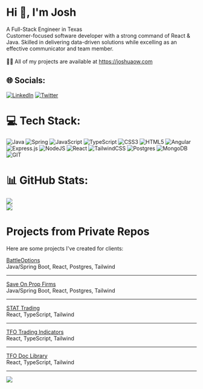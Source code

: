# Hi 👋, I'm Josh
A Full-Stack Engineer in Texas<br>Customer-focused software developer with a strong command of React & Java. Skilled in delivering data-driven solutions while excelling as an effective communicator and team member.<br><br>👨‍💻 All of my projects are available at https://joshuaow.com


## 🌐 Socials:
[![LinkedIn](https://img.shields.io/badge/LinkedIn-%230077B5.svg?logo=linkedin&logoColor=white)](https://linkedin.com/in/JoshuaOwDev) [![Twitter](https://img.shields.io/badge/Twitter-%231DA1F2.svg?logo=Twitter&logoColor=white)](https://twitter.com/JoshuaOwDev) 

# 💻 Tech Stack:
![Java](https://img.shields.io/badge/java-%23ED8B00.svg?style=for-the-badge&logo=openjdk&logoColor=white) ![Spring](https://img.shields.io/badge/spring-%236DB33F.svg?style=for-the-badge&logo=spring&logoColor=white) ![JavaScript](https://img.shields.io/badge/javascript-%23323330.svg?style=for-the-badge&logo=javascript&logoColor=%23F7DF1E) ![TypeScript](https://img.shields.io/badge/typescript-%23007ACC.svg?style=for-the-badge&logo=typescript&logoColor=white) ![CSS3](https://img.shields.io/badge/css3-%231572B6.svg?style=for-the-badge&logo=css3&logoColor=white) ![HTML5](https://img.shields.io/badge/html5-%23E34F26.svg?style=for-the-badge&logo=html5&logoColor=white) ![Angular](https://img.shields.io/badge/angular-%23DD0031.svg?style=for-the-badge&logo=angular&logoColor=white) ![Express.js](https://img.shields.io/badge/express.js-%23404d59.svg?style=for-the-badge&logo=express&logoColor=%2361DAFB) ![NodeJS](https://img.shields.io/badge/node.js-6DA55F?style=for-the-badge&logo=node.js&logoColor=white) ![React](https://img.shields.io/badge/react-%2320232a.svg?style=for-the-badge&logo=react&logoColor=%2361DAFB) ![TailwindCSS](https://img.shields.io/badge/tailwindcss-%2338B2AC.svg?style=for-the-badge&logo=tailwind-css&logoColor=white) ![Postgres](https://img.shields.io/badge/postgres-%23316192.svg?style=for-the-badge&logo=postgresql&logoColor=white) ![MongoDB](https://img.shields.io/badge/MongoDB-%234ea94b.svg?style=for-the-badge&logo=mongodb&logoColor=white) ![GIT](https://img.shields.io/badge/Git-fc6d26?style=for-the-badge&logo=git&logoColor=white)
# 📊 GitHub Stats:
![](https://github-readme-streak-stats.herokuapp.com/?user=joshuaow91&theme=radical&hide_border=false)<br/>
![](https://github-readme-stats.vercel.app/api/top-langs/?username=joshuaow91&theme=radical&hide_border=false&include_all_commits=false&count_private=false&layout=compact)

# Projects from Private Repos

Here are some projects I've created for clients:

[BattleOptions](https://contest.stratalerts.com/)  
Java/Spring Boot, React, Postgres, Tailwind  

---

[Save On Prop Firms](https://www.saveonpropfirms.com/)  
Java/Spring Boot, React, Postgres, Tailwind  

---

[STAT Trading](https://stratalerts.com/)  
React, TypeScript, Tailwind  

---

[TFO Trading Indicators](https://stratalerts.com/tfo)  
React, TypeScript, Tailwind  

---

[TFO Doc Library](https://tfodocs.netlify.app/)  
React, TypeScript, Tailwind  

---


[![](https://visitcount.itsvg.in/api?id=joshuaow91&icon=0&color=0)](https://visitcount.itsvg.in)

<!-- Proudly created with GPRM ( https://gprm.itsvg.in ) -->
